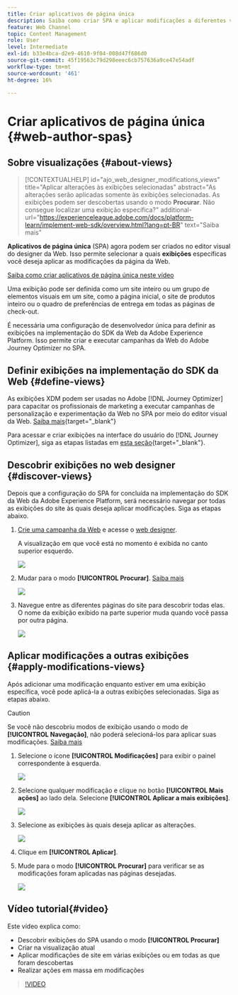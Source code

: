 ```yaml
---
title: Criar aplicativos de página única
description: Saiba como criar SPA e aplicar modificações a diferentes visualizações no Journey Optimizer
feature: Web Channel
topic: Content Management
role: User
level: Intermediate
exl-id: b33e4bca-d2e9-4610-9f04-008d47f686d0
source-git-commit: 45f19563c79d298eeec6cb757636a9ce47e54adf
workflow-type: tm+mt
source-wordcount: '461'
ht-degree: 16%

---
```


# Criar aplicativos de página única {#web-author-spas}

## Sobre visualizações {#about-views}

>[!CONTEXTUALHELP]
>id="ajo_web_designer_modifications_views"
>title="Aplicar alterações às exibições selecionadas"
>abstract="As alterações serão aplicadas somente às exibições selecionadas. As exibições podem ser descobertas usando o modo **Procurar**. Não consegue localizar uma exibição específica?"
>additional-url="https://experienceleague.adobe.com/docs/platform-learn/implement-web-sdk/overview.html?lang=pt-BR" text="Saiba mais"

**Aplicativos de página única** (SPA) agora podem ser criados no editor visual do designer da Web. Isso permite selecionar a quais **exibições** específicas você deseja aplicar as modificações da página da Web.

[Saiba como criar aplicativos de página única neste vídeo](#video)

Uma exibição pode ser definida como um site inteiro ou um grupo de elementos visuais em um site, como a página inicial, o site de produtos inteiro ou o quadro de preferências de entrega em todas as páginas de check-out.

É necessária uma configuração de desenvolvedor única para definir as exibições na implementação do SDK da Web da Adobe Experience Platform. Isso permite criar e executar campanhas da Web do Adobe Journey Optimizer no SPA.

## Definir exibições na implementação do SDK da Web {#define-views}

As exibições XDM podem ser usadas no Adobe [!DNL Journey Optimizer] para capacitar os profissionais de marketing a executar campanhas de personalização e experimentação da Web no SPA por meio do editor visual da Web. [Saiba mais](https://experienceleague.adobe.com/docs/experience-platform/edge/personalization/ajo/web-spa-implementation.html?lang=pt-BR){target="_blank"}

Para acessar e criar exibições na interface do usuário do [!DNL Journey Optimizer], siga as etapas listadas em [esta seção](https://experienceleague.adobe.com/docs/experience-platform/edge/personalization/ajo/web-spa-implementation.html#implement-xdm-views){target="_blank"}.

## Descobrir exibições no web designer {#discover-views}

Depois que a configuração do SPA for concluída na implementação do SDK da Web da Adobe Experience Platform, será necessário navegar por todas as exibições do site às quais deseja aplicar modificações. Siga as etapas abaixo.

1. [Crie uma campanha da Web](create-web.md) e acesse o [web designer](edit-web-content.md).

   A visualização em que você está no momento é exibida no canto superior esquerdo.

   ![](assets/web-designer-view-home.png)

1. Mudar para o modo **[!UICONTROL Procurar]**. [Saiba mais](../web/edit-web-content.md#browse-mode)

   ![](assets/web-designer-view-browse.png)

1. Navegue entre as diferentes páginas do site para descobrir todas elas. O nome da exibição exibido na parte superior muda quando você passa por outra página.

   ![](assets/web-designer-other-view.png)

## Aplicar modificações a outras exibições {#apply-modifications-views}

Após adicionar uma modificação enquanto estiver em uma exibição específica, você pode aplicá-la a outras exibições selecionadas. Siga as etapas abaixo.

>[!CAUTION]
>
>Se você não descobriu modos de exibição usando o modo de **[!UICONTROL Navegação]**, não poderá selecioná-los para aplicar suas modificações. [Saiba mais](#discover-views)

1. Selecione o ícone **[!UICONTROL Modificações]** para exibir o painel correspondente à esquerda.

   ![](assets/web-designer-view-modifications-pane.png)

1. Selecione qualquer modificação e clique no botão **[!UICONTROL Mais ações]** ao lado dela. Selecione **[!UICONTROL Aplicar a mais exibições]**.

   ![](assets/web-designer-modifications-more-actions.png)

1. Selecione as exibições às quais deseja aplicar as alterações.

   ![](assets/web-designer-modifications-apply-to.png)

1. Clique em **[!UICONTROL Aplicar]**.

1. Mude para o modo **[!UICONTROL Procurar]** para verificar se as modificações foram aplicadas nas páginas desejadas.

   ![](assets/web-designer-modifications-applied-view.png)

## Vídeo tutorial{#video}

Este vídeo explica como:

* Descobrir exibições do SPA usando o modo **[!UICONTROL Procurar]**
* Criar na visualização atual
* Aplicar modificações de site em várias exibições ou em todas as que foram descobertas
* Realizar ações em massa em modificações

>[!VIDEO](https://video.tv.adobe.com/v/3424536/?quality=12&learn=on)
